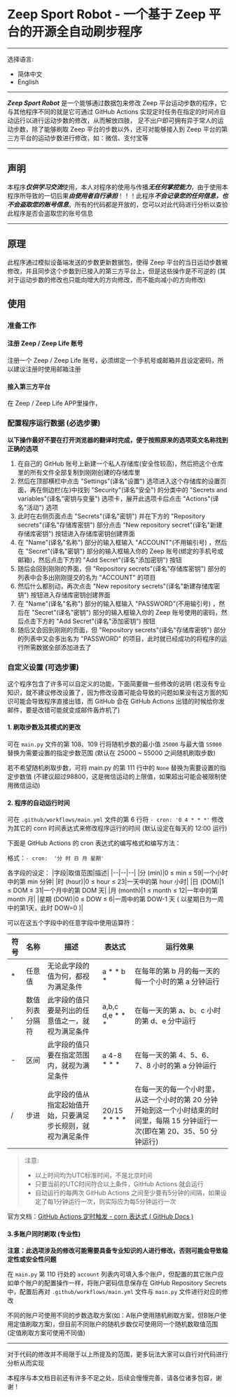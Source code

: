 
# Zeep Sport Robot - 一个基于 Zeep 平台的开源全自动刷步程序

---

选择语言:
 - 简体中文
 - English

---

***Zeep Sport Robot*** 是一个能够通过数据包来修改 Zeep 平台运动步数的程序，它与其他程序不同的就是它可通过 GitHub Actions 实现定时任务在指定的时间点自动运行以进行运动步数的修改，从而解放四肢， 足不出户即可拥有异于常人的运动步数，除了能够刷取 Zeep 平台的步数以外，还可对能够接入到 Zeep 平台的第三方平台的运动步数进行修改，如：微信、支付宝等

---

## 声明

本程序***仅供学习交流***使用，本人对程序的使用与传播***无任何掌控能力***，由于使用本程序所导致的一切后果***由使用者自行承担***！！！此程序***不会记录您的任何信息，也不会盗取您的账号信息***，所有的代码都是开放的，您可以对此代码进行分析以查验此程序是否会盗取您的账号信息

---

## 原理

此程序通过模拟设备端发送的步数更新数据包，使得 Zeep 平台的当日运动步数被修改，并且同步这个步数到已接入的第三方平台上，但是这些操作是不可逆的 (其对于运动步数的修改也只能向增大的方向修改，而不能向减小的方向修改)

## 使用

### 准备工作

#### 注册 Zeep / Zeep Life 账号

注册一个 Zeep / Zeep Life 账号，必须绑定一个手机号或邮箱并且设定密码，所以建议注册时使用邮箱注册

#### 接入第三方平台

在 Zeep / Zeep Life APP里操作，

### 配置程序运行数据 (必选步骤)

**以下操作最好不要在打开浏览器的翻译时完成，便于按照原来的选项英文名称找到正确的选项**

 1. 在自己的 GitHub 账号上新建一个私人存储库(安全性较高)，然后把这个仓库里的所有文件全部复制到刚刚创建的存储库里
 2. 然后在顶部横栏中点击 "Settings"(译名"设置") 选项进入这个存储库的设置页面，再在侧边栏(左)中找到 "Security"(译名"安全") 的分类中的 "Secrets and variables"(译名"密钥与变量") 选项卡，展开此选项卡后点击 "Actions"(译名"活动") 选项
 3. 此时在右侧页面点击 "Secrets"(译名"密钥") 并在下方的 "Repository secrets"(译名"存储库密钥") 部分点击 "New repository secret"(译名"新建存储库密钥") 按钮进入存储库密钥创建界面
 4. 在 "Name"(译名"名称") 部分的输入框输入 "ACCOUNT"(不用输引号) ，然后在 "Secret"(译名"密钥") 部分的输入框输入你的 Zeep 账号(绑定的手机号或邮箱)，然后点击下方的 "Add Secret"(译名"添加密钥") 按钮
 5. 随后会回到刚刚的界面，但 "Repository secrets"(译名"存储库密钥") 部分的列表中会多出刚刚提交的名为 "ACCOUNT" 的项目
 6. 然后什么都别动，再次点击 "New repository secrets"(译名"新建存储库密钥") 按钮进入存储库密钥创建界面
 7. 在 "Name"(译名"名称") 部分的输入框输入 "PASSWORD"(不用输引号) ，然后在 "Secret"(译名"密钥") 部分的输入框输入你的 Zeep 账号使用的密码，然后点击下方的 "Add Secret"(译名"添加密钥") 按钮
 8. 随后又会回到刚刚的页面，但 "Repository secrets"(译名"存储库密钥") 部分的列表中又会多出名为 "PASSWORD" 的项目，此时就已经成功的将程序的运行所需数据全部添加进去了

### 自定义设置 (可选步骤)

这个程序包含了许多可以自定义的功能，下面简要做一些修改的说明 (若没有专业知识，就不建议修改设置了，因为修改设置可能会导致的问题如果没有这方面的知识可能会导致程序直接出错，而 GitHub 会在 GitHub Actions 出错的时候给你发邮件，要是改错可能就变成邮件轰炸机了)

#### 1. 刷取步数及其模式的更改

可在 `main.py` 文件的第 108、109 行将随机步数的最小值 `25000` 与最大值 `55000` 替换为需要设置的指定步数范围 (默认在 25000 ~ 55000 之间随机刷取步数)

若不希望随机刷取步数，可将 main.py 的第 111 行中的 `None` 替换为需要设置的指定步数值 (不建议超过98800，这是微信运动的上限值，如果超出可能会被限制使用微信运动)

#### 2. 程序的自动运行时间

可在 `.github/workflows/main.yml` 文件的第 6 行将 `- cron: '0 4 * * *'` 修改为其它的 corn 时间表达式来修改程序运行的时间 (默认设定在每天的 12:00 运行)

下面是 GitHub Actions 的 cron 表达式的编写格式和编写方法：

格式：````- cron:  '分 时 日 月 星期'````

各字段的设定：
|字段|取值范围|描述|
|--|--|--|
|分 (min)|0 ≤ min ≤ 59|一个小时中的第 min 分钟|
|时 (hour)|0 ≤ hour ≤ 23|一天中的第 hour 小时|
|日 (DOM)|1 ≤ DOM ≤ 31|一个月中的第 DOM 天|
|月 (month)|1 ≤ month ≤ 12|一年中的第 month 月|
|星期 (DOW)|0 ≤ DOW ≤ 6|一周中的第 DOW-1 天 ( 以星期日为一周中的第1天，此时 DOW=0 )|

可以在这五个字段中的任意字段中使用运算符：

|符号|名称|描述|表达式|运行效果|
|--|--|--|--|--|
|*|任意值|无论此字段的值为何，都视为满足条件|a * * b *|在每年的第 b 月的每一天的每一个小时的第 a 分钟运行|
|,|数值列表分隔符|此字段的值只要是列出的任意值之一，就视为满足条件|a,b,c d,e * * *|在每一天的第 a、b、c 小时的第 d、e 分中运行|
|-|区间|此字段的值只要在指定范围内，就视为满足条件|a 4-8 * * *|在每一天的第 4、5、6、7、8 小时的第 a 分钟运行|
|/|步进|此字段的值从指定起始值开始，只要满足步长规则，就视为满足条件|20/15 * * * *|在每一天的每一个小时里，从这一个小时的第 20 分钟开始到这一个小时结束的时间里，每隔 15 分钟运行一次(即在第 20、35、50 分钟运行)|

> 注意:
> -   以上时间均为UTC标准时间，不是北京时间
> -   只要当前的UTC时间符合以上条件，GitHub Actions 就会运行
> -   自动运行的每两次 GitHub Actions 之间至少要有5分钟的间隔，如果设定了每1分钟运行一次，则实际应为每5分钟运行一次

官方文档：[GitHub Actions 定时触发 - corn 表达式 ( GitHub Docs  )](https://docs.github.com/cn/enterprise-server@2.22/actions/learn-github-actions/events-that-trigger-workflows#scheduled-events)

#### 3.多账户同时刷取 (专业性)

**注意：此选项涉及的修改可能需要具备专业知识的人进行修改，否则可能会导致稳定性或安全性问题**

在 `main.py` 第 110 行处的 `account` 列表内可填入多个账户，但配置的其它账户应如单个账户的配置操作一样，将账户密码信息保存在 GitHub Repository Secrets 中，配置后再对 `.github/workflows/main.yml` 文件与 `main.py` 文件进行对应的修改

不同的账户可使用不同的步数选取方案(如：A账户使用随机刷取方案，但B账户使用定值刷取方案)，但目前不同账户的随机步数仅可使用同一个随机数取值范围 (定值刷取方案可使用不同值)

---

对于代码的修改并不局限于以上所提及的范围，更多玩法大家可以自行对代码进行分析从而实现

本程序与本文档目前还有许多不足之处，后续会慢慢完善，请各位诸多包容，谢谢！
